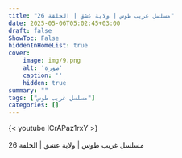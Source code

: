```yaml
---
title: "مسلسل غريب طوس | ولاية عشق | الحلقة 26"
date: 2025-05-06T05:02:45+03:00
draft: false
ShowToc: False
hiddenInHomeList: true
cover:
    image: img/9.png
    alt: 'صورة'
    caption: ''
    hidden: true
summary: ""
tags: ["مسلسل غريب طوس"]
categories: []
---
```


{< youtube ICrAPaz1rxY >}  
<br>
مسلسل غريب طوس | ولاية عشق | الحلقة 26
